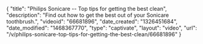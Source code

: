 {
    "title": "Philips Sonicare -- Top tips for getting the best clean",
    "description": "Find out how to get the best out of your Sonicare toothbrush.",
    "videoid": "66681896",
    "date_created": "1326451684",
    "date_modified": "1468367770",
    "type": "captivate",
    "layout": "video",
    "url": "\/v\/philips-sonicare-top-tips-for-getting-the-best-clean\/66681896"
}